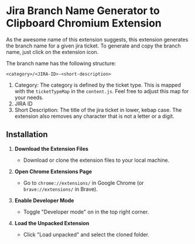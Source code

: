# Jira Branch Name Generator to Clipboard Chromium Extension

As the awesome name of this extension suggests, this extension generates the branch name for a given jira ticket. To generate and copy the branch name, just click on the extension icon. 

The branch name has the following structure:

`<category>/<JIRA-ID>-<short-description>`

1. Category: The category is defined by the ticket type. This is mapped with the `ticketTypeMap` in the `content.js`. Feel free to adjust this map for your needs.
2. JIRA ID
3. Short Description: The title of the jira ticket in lower, kebap case. The extension also removes any character that is not a letter or a digit.

## Installation

1. **Download the Extension Files**
   - Download or clone the extension files to your local machine.

2. **Open Chrome Extensions Page**
   - Go to `chrome://extensions/` in Google Chrome (or `brave://extensions/` in Brave).

3. **Enable Developer Mode**
   - Toggle "Developer mode" on in the top right corner.

4. **Load the Unpacked Extension**
   - Click "Load unpacked" and select the cloned folder.
